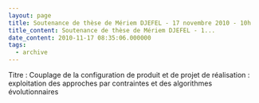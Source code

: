 ```yaml
---
layout: page
title: Soutenance de thèse de Mériem DJEFEL - 17 novembre 2010 - 10h
title_content: Soutenance de thèse de Mériem DJEFEL - 1...
date_content: 2010-11-17 08:35:06.000000
tags:
  - archive
---
```

Titre : Couplage de la configuration de produit et de projet de réalisation :
exploitation des approches par contraintes et des algorithmes évolutionnaires  


